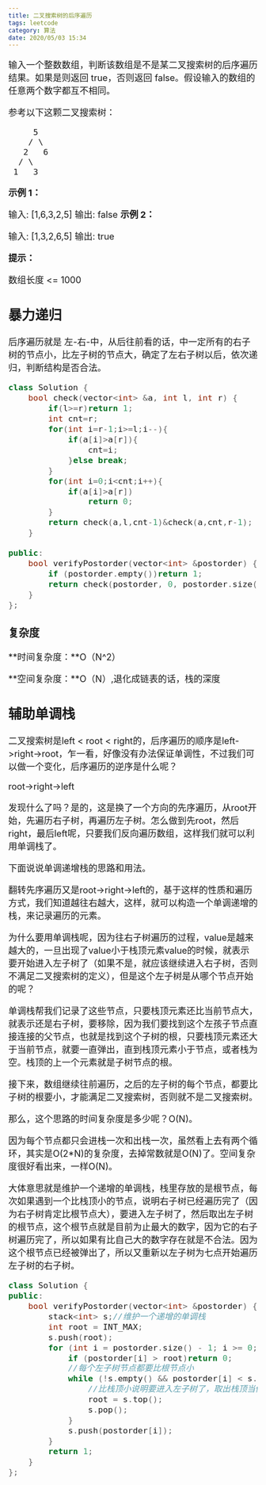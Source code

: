 ```yaml
---
title: 二叉搜索树的后序遍历
tags: leetcode
category: 算法
date: 2020/05/03 15:34
---
```


<font size=4>

输入一个整数数组，判断该数组是不是某二叉搜索树的后序遍历结果。如果是则返回 true，否则返回 false。假设输入的数组的任意两个数字都互不相同。

 

参考以下这颗二叉搜索树：

         5
        / \
       2   6
      / \
     1   3

**示例 1：**

输入: [1,6,3,2,5]
输出: false
**示例 2：**

输入: [1,3,2,6,5]
输出: true

**提示：**

数组长度 <= 1000

## 暴力递归

后序遍历就是 左-右-中，从后往前看的话，中一定所有的右子树的节点小，比左子树的节点大，确定了左右子树以后，依次递归，判断结构是否合法。

```c++
class Solution {
    bool check(vector<int> &a, int l, int r) {
        if(l>=r)return 1;
        int cnt=r;
        for(int i=r-1;i>=l;i--){
            if(a[i]>a[r]){
                cnt=i;
            }else break;
        }
        for(int i=0;i<cnt;i++){
            if(a[i]>a[r])
                return 0;
        }
        return check(a,l,cnt-1)&check(a,cnt,r-1);
    }

public:
    bool verifyPostorder(vector<int> &postorder) {
        if (postorder.empty())return 1;
        return check(postorder, 0, postorder.size() - 1);
    }
};
```

### 复杂度

**时间复杂度：**O（N^2）

**空间复杂度：**O（N）,退化成链表的话，栈的深度

## 辅助单调栈

二叉搜索树是left < root < right的，后序遍历的顺序是left->right->root，乍一看，好像没有办法保证单调性，不过我们可以做一个变化，后序遍历的逆序是什么呢？

root->right->left

发现什么了吗？是的，这是换了一个方向的先序遍历，从root开始，先遍历右子树，再遍历左子树。怎么做到先root，然后right，最后left呢，只要我们反向遍历数组，这样我们就可以利用单调栈了。

下面说说单调递增栈的思路和用法。

翻转先序遍历又是root->right->left的，基于这样的性质和遍历方式，我们知道越往右越大，这样，就可以构造一个单调递增的栈，来记录遍历的元素。

为什么要用单调栈呢，因为往右子树遍历的过程，value是越来越大的，一旦出现了value小于栈顶元素value的时候，就表示要开始进入左子树了（如果不是，就应该继续进入右子树，否则不满足二叉搜索树的定义），但是这个左子树是从哪个节点开始的呢？

单调栈帮我们记录了这些节点，只要栈顶元素还比当前节点大，就表示还是右子树，要移除，因为我们要找到这个左孩子节点直接连接的父节点，也就是找到这个子树的根，只要栈顶元素还大于当前节点，就要一直弹出，直到栈顶元素小于节点，或者栈为空。栈顶的上一个元素就是子树节点的根。

接下来，数组继续往前遍历，之后的左子树的每个节点，都要比子树的根要小，才能满足二叉搜索树，否则就不是二叉搜索树。

那么，这个思路的时间复杂度是多少呢？O(N)。

因为每个节点都只会进栈一次和出栈一次，虽然看上去有两个循环，其实是O(2*N)的复杂度，去掉常数就是O(N)了。空间复杂度很好看出来，一样O(N)。

大体意思就是维护一个递增的单调栈，栈里存放的是根节点，每次如果遇到一个比栈顶小的节点，说明右子树已经遍历完了（因为右子树肯定比根节点大），要进入左子树了，然后取出左子树的根节点，这个根节点就是目前为止最大的数字，因为它的右子树遍历完了，所以如果有比自己大的数字存在就是不合法。因为这个根节点已经被弹出了，所以又重新以左子树为七点开始遍历左子树的右子树。

```c++
class Solution {
public:
    bool verifyPostorder(vector<int> &postorder) {
        stack<int> s;//维护一个递增的单调栈
        int root = INT_MAX;
        s.push(root);
        for (int i = postorder.size() - 1; i >= 0; i--) {
            if (postorder[i] > root)return 0;
            //每个左子树节点都要比根节点小
            while (!s.empty() && postorder[i] < s.top()) {
                //比栈顶小说明要进入左子树了，取出栈顶当做根
                root = s.top();
                s.pop();
            }
            s.push(postorder[i]);
        }
        return 1;
    }
};
```

